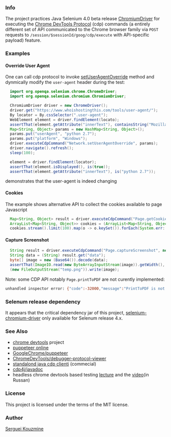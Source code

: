 ### Info

The project practices Java Selenium 4.0 beta release [ChromiumDriver](https://github.com/SeleniumHQ/selenium/blob/master/java/client/src/org/openqa/selenium/chromium/ChromiumDriver.java) for executing the [Chrome DevTools Protocol](https://chromedevtools.github.io/devtools-protocol/) (cdp) commands (a entirely different set of API communicated to the Chrome browser family via `POST` requests to `/session/$sessionId/goog/cdp/execute` with API-specific payload) feature.

### Examples

#### Override User Agent

One can call cdp protocol to invoke [setUserAgentOverride](https://chromedevtools.github.io/devtools-protocol/tot/Network#method-setUserAgentOverride) method and dynmically modify the `user-agent` header during the test:

```java
  import org.openqa.selenium.chrome.ChromeDriver;
  import org.openqa.selenium.chromium.ChromiumDriver;

  ChromiumDriver driver = new ChromeDriver();
  driver.get("https://www.whoishostingthis.com/tools/user-agent/");
  By locator = By.cssSelector(".user-agent");
  WebElement element = driver.findElement(locato);
  assertThat(element.getAttribute("innerText"), containsString("Mozilla"));
  Map<String, Object> params = new HashMap<String, Object>();
  params.put("userAgent", "python 2.7");
  params.put("platform", "Windows");
  driver.executeCdpCommand("Network.setUserAgentOverride", params);
  driver.navigate().refresh();
  sleep(100);

  element = driver.findElement(locator);
  assertThat(element.isDisplayed(), is(true));
  assertThat(element.getAttribute("innerText"), is("python 2.7"));

```
demonstrates that the user-agent is indeed changing
#### Cookies
The example shows alternative API to collect the cookies available to page Javascript
```java
  Map<String, Object> result = driver.executeCdpCommand("Page.getCookies", new HashMap<String, Object>());
  ArrayList<Map<String, Object>> cookies = (ArrayList<Map<String, Object>>) result.get("cookies");
  cookies.stream().limit(100).map(o -> o.keySet()).forEach(System.err::println);
```
#### Capture Screenshot
```java
  String result = driver.executeCdpCommand("Page.captureScreenshot", new HashMap<>());
  String data = (String) result.get("data");
  byte[] image = new (Base64()).decode(data);
  assertThat(ImageIO.read(new ByteArrayInputStream(image)).getWidth(), greaterThan(0));
  (new FileOutputStream("temp.png")).write(image);
```


Note: some CDP API notably `Page.printToPDF` are not curently implemented:
```sh
unhandled inspector error: {"code":-32000,"message":"PrintToPDF is not implemented"}(..)
```

### Selenum release dependency

It appears that the critical dependency jar of this project, [selenium-chromium-driver](https://jcenter.bintray.com/org/seleniumhq/selenium/selenium-chromium-driver/) only available for Selenum release 4.x.

### See Also

  * [chrome devtools](https://github.com/ChromeDevTools/awesome-chrome-devtools)
 project
  * [puppeteer online](https://try-puppeteer.appspot.com/)
  * [GoogleChrome/puppeteer](https://github.com/GoogleChrome/puppeteer)
  * [ChromeDevTools/debugger-protocol-viewer](https://github.com/ChromeDevTools/debugger-protocol-viewer)
  * [standalond java cdp clienti](https://github.com/webfolderio/cdp4j) (commecial)
  * [cdp4j/javadoc](https://webfolder.io/cdp4j/javadoc/index.html)
  * headless chrome devtools based testing [lecture](https://habr.com/ru/company/yandex/blog/353018/) and the [video](https://youtu.be/jUycQRFoOww)(in Russan)

  ### License
This project is licensed under the terms of the MIT license.

### Author
[Serguei Kouzmine](kouzmine_serguei@yahoo.com)
